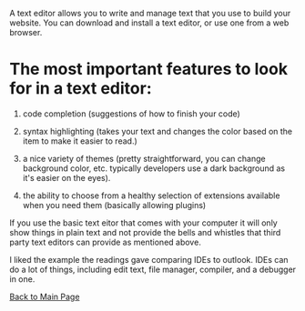 

A text editor allows you to write and manage text that you use to build your website. You can download and install a text editor, or use one from a web browser.

# The most important features to look for in a text editor:
1. code completion (suggestions of how to finish your code)

2. syntax highlighting (takes your text and changes the color based on the item to make it easier to read.)

3. a nice variety of themes (pretty straightforward, you can change background color, etc. typically developers use a dark background as it's easier on the eyes).
4. the ability to choose from a healthy selection of extensions available when you need them (basically allowing plugins)


If you use the basic text eitor that comes with your computer it will only show things in plain text and not provide the bells and whistles that third party text editors can provide as mentioned above.

I liked the example the readings gave comparing IDEs to outlook. IDEs can do a lot of things, including edit text, file manager, compiler, and a debugger in one.



[Back to Main Page](README.md)
